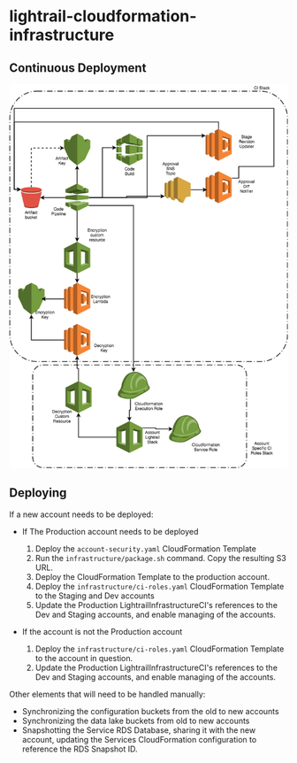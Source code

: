 # lightrail-cloudformation-infrastructure

## Continuous Deployment

![CI Overview](/_res/cloudformation-ci.png)

## Deploying

If a new account needs to be deployed:

- If The Production account needs to be deployed
    1. Deploy the `account-security.yaml` CloudFormation Template
    2. Run the `infrastructure/package.sh` command. Copy the resulting S3 URL.
    3. Deploy the CloudFormation Template to the production account.
    4. Deploy the `infrastructure/ci-roles.yaml` CloudFormation Template to the Staging and Dev accounts
    5. Update the Production LightrailInfrastructureCI's references to the Dev and Staging accounts, and enable managing
       of the accounts.
    
- If the account is not the Production account
    1. Deploy the `infrastructure/ci-roles.yaml` CloudFormation Template to the account in question.
    2. Update the Production LightrailInfrastructureCI's references to the Dev and Staging accounts, and enable managing
       of the accounts.
         
Other elements that will need to be handled manually:

- Synchronizing the configuration buckets from the old to new accounts
- Synchronizing the data lake buckets from old to new accounts
- Snapshotting the Service RDS Database, sharing it with the new account, updating the Services CloudFormation
  configuration to reference the RDS Snapshot ID.
